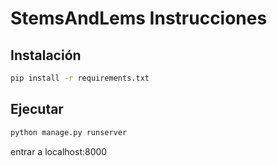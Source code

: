 # StemsAndLems Instrucciones

## Instalación

```bash
pip install -r requirements.txt
```

## Ejecutar


```bash
python manage.py runserver
```
entrar a localhost:8000
